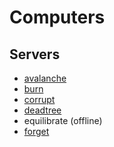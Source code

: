 Computers
===========

Servers
--------------
- [avalanche](https://avalanche.za3k.com)
- [burn](https://burn.za3k.com)
- [corrupt](https://corrupt.za3k.com)
- [deadtree](https://deadtree.za3k.com)
- equilibrate (offline)
- [forget](https://forget.za3k.com)

